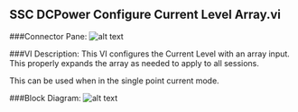 ## **SSC DCPower Configure Current Level Array.vi**
###Connector Pane:
![alt text](/SSC%20DCPower/Source/Constant%20Current/SSC%20DCPower%20Configure%20Current%20Level%20Array.vic.png "SSC DCPower Configure Current Level Array.vi connector pane")

###VI Description:
This VI configures the Current Level with an array input. This properly expands the array as needed to apply to all sessions.

This can be used when in the single point current mode.

###Block Diagram:
![alt text](/SSC%20DCPower/Source/Constant%20Current/SSC%20DCPower%20Configure%20Current%20Level%20Array.vid.png "SSC DCPower Configure Current Level Array.vi block diagram")
